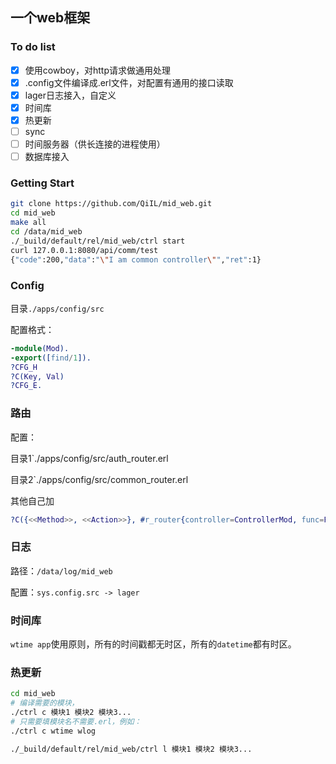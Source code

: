 ## 一个web框架

### To do list

- [X] 使用cowboy，对http请求做通用处理
- [X] .config文件编译成.erl文件，对配置有通用的接口读取
- [X] lager日志接入，自定义
- [X] 时间库
- [X] 热更新
- [ ] sync
- [ ] 时间服务器（供长连接的进程使用）
- [ ] 数据库接入

### Getting Start
```bash
git clone https://github.com/QiIL/mid_web.git
cd mid_web
make all
cd /data/mid_web
./_build/default/rel/mid_web/ctrl start
curl 127.0.0.1:8080/api/comm/test
{"code":200,"data":"\"I am common controller\"","ret":1}
```

### Config
目录`./apps/config/src`

配置格式：
```erlang
-module(Mod).
-export([find/1]).
?CFG_H
?C(Key, Val)
?CFG_E.
```

### 路由
配置：

目录1`./apps/config/src/auth_router.erl

目录2`./apps/config/src/common_router.erl

其他自己加
```erlang
?C({<<Method>>, <<Action>>}, #r_router{controller=ControllerMod, func=Func})
```

### 日志

路径：`/data/log/mid_web`

配置：`sys.config.src -> lager`

### 时间库
`wtime app`使用原则，所有的时间戳都无时区，所有的`datetime`都有时区。

### 热更新
``` bash
cd mid_web
# 编译需要的模块，
./ctrl c 模块1 模块2 模块3...
# 只需要填模块名不需要.erl，例如：
./ctrl c wtime wlog

./_build/default/rel/mid_web/ctrl l 模块1 模块2 模块3...

```